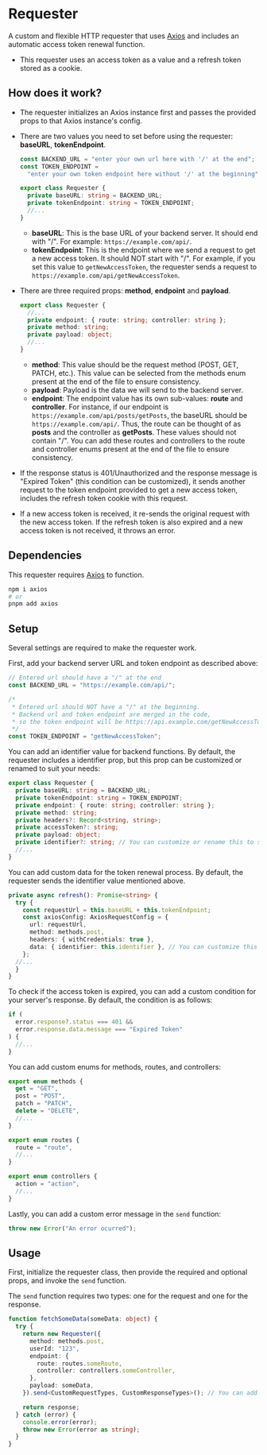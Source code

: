 # Requester

A custom and flexible HTTP requester that uses [Axios](https://axios-http.com/) and includes an automatic access token renewal function.

- This requester uses an access token as a value and a refresh token stored as a cookie.

## How does it work?

- The requester initializes an Axios instance first and passes the provided props to that Axios instance's config.
- There are two values you need to set before using the requester: **baseURL**, **tokenEndpoint**.

  ```typescript
  const BACKEND_URL = "enter your own url here with '/' at the end";
  const TOKEN_ENDPOINT =
    "enter your own token endpoint here without '/' at the beginning";

  export class Requester {
    private baseURL: string = BACKEND_URL;
    private tokenEndpoint: string = TOKEN_ENDPOINT;
    //...
  }
  ```

  - **baseURL**: This is the base URL of your backend server. It should end with "/". For example: `https://example.com/api/`.
  - **tokenEndpoint**: This is the endpoint where we send a request to get a new access token. It should NOT start with "/". For example, if you set this value to `getNewAccessToken`, the requester sends a request to `https://example.com/api/getNewAccessToken`.

- There are three required props: **method**, **endpoint** and **payload**.

  ```typescript
  export class Requester {
    //...
    private endpoint: { route: string; controller: string };
    private method: string;
    private payload: object;
    //...
  }
  ```

  - **method**: This value should be the request method (POST, GET, PATCH, etc.). This value can be selected from the methods enum present at the end of the file to ensure consistency.
  - **payload**: Payload is the data we will send to the backend server.
  - **endpoint**: The endpoint value has its own sub-values: **route** and **controller**. For instance, if our endpoint is `https://example.com/api/posts/getPosts`, the baseURL should be `https://example.com/api/`. Thus, the route can be thought of as **posts** and the controller as **getPosts**. These values should not contain "/". You can add these routes and controllers to the route and controller enums present at the end of the file to ensure consistency.

- If the response status is 401/Unauthorized and the response message is "Expired Token" (this condition can be customized), it sends another request to the token endpoint provided to get a new access token, includes the refresh token cookie with this request.
- If a new access token is received, it re-sends the original request with the new access token. If the refresh token is also expired and a new access token is not received, it throws an error.

## Dependencies

This requester requires [Axios](https://axios-http.com/) to function.

```bash
npm i axios
# or
pnpm add axios
```

## Setup

Several settings are required to make the requester work.

First, add your backend server URL and token endpoint as described above:

```typescript
// Entered url should have a "/" at the end
const BACKEND_URL = "https://example.com/api/";

/*
 * Entered url should NOT have a "/" at the beginning.
 * Backend url and token endpoint are merged in the code,
 * so the token endpoint will be https://api.example.com/getNewAccessToken
 */
const TOKEN_ENDPOINT = "getNewAccessToken";
```

You can add an identifier value for backend functions. By default, the requester includes a identifier prop, but this prop can be customized or renamed to suit your needs:

```typescript
export class Requester {
  private baseURL: string = BACKEND_URL;
  private tokenEndpoint: string = TOKEN_ENDPOINT;
  private endpoint: { route: string; controller: string };
  private method: string;
  private headers?: Record<string, string>;
  private accessToken?: string;
  private payload: object;
  private identifier?: string; // You can customize or rename this to suit your needs
  //...
}
```

You can add custom data for the token renewal process. By default, the requester sends the identifier value mentioned above.

```typescript
private async refresh(): Promise<string> {
  try {
    const requestUrl = this.baseURL + this.tokenEndpoint;
    const axiosConfig: AxiosRequestConfig = {
      url: requestUrl,
      method: methods.post,
      headers: { withCredentials: true },
      data: { identifier: this.identifier }, // You can customize this part
    };
  //...
  }
}
```

To check if the access token is expired, you can add a custom condition for your server's response. By default, the condition is as follows:

```typescript
if (
  error.response?.status === 401 &&
  error.response.data.message === "Expired Token"
) {
  //...
}
```

You can add custom enums for methods, routes, and controllers:

```typescript
export enum methods {
  get = "GET",
  post = "POST",
  patch = "PATCH",
  delete = "DELETE",
  //...
}

export enum routes {
  route = "route",
  //...
}

export enum controllers {
  action = "action",
  //...
}
```

Lastly, you can add a custom error message in the `send` function:

```typescript
throw new Error("An error ocurred");
```

## Usage

First, initialize the requester class, then provide the required and optional props, and invoke the `send` function.

The `send` function requires two types: one for the request and one for the response.

```typescript
function fetchSomeData(someData: object) {
  try {
    return new Requester({
      method: methods.post,
      userId: "123",
      endpoint: {
        route: routes.someRoute,
        controller: controllers.someController,
      },
      payload: someData,
    }).send<CustomRequestTypes, CustomResponseTypes>(); // You can add custom types or interfaces here

    return response;
  } catch (error) {
    console.error(error);
    throw new Error(error as string);
  }
}
```
